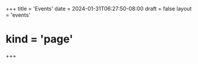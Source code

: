 +++
title = 'Events'
date = 2024-01-31T06:27:50-08:00
draft = false
layout = 'events'
# kind = 'page'
+++
